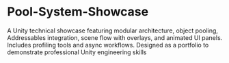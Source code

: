 # Pool-System-Showcase
A Unity technical showcase featuring modular architecture, object pooling, Addressables integration, scene flow with overlays, and animated UI panels. Includes profiling tools and async workflows. Designed as a portfolio to demonstrate professional Unity engineering skills
